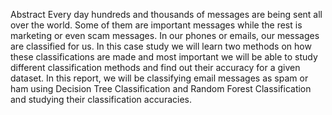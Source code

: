 
Abstract
Every day hundreds and thousands of messages are being sent all over the world. Some of them are important messages while the rest is marketing or even scam messages. In our phones or emails, our messages are classified for us. In this case study we will learn two methods on how these classifications are made and most important we will be able to study different classification methods and find out their accuracy for a given dataset. In this report, we will be classifying email messages as spam or ham using Decision Tree Classification and Random Forest Classification and studying their classification accuracies.
